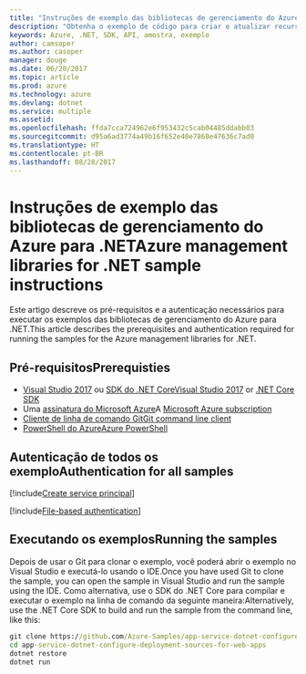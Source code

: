 ```yaml
---
title: "Instruções de exemplo das bibliotecas de gerenciamento do Azure para .NET"
description: "Obtenha o exemplo de código para criar e atualizar recursos usando as bibliotecas de gerenciamento do Azure para .NET."
keywords: Azure, .NET, SDK, API, amostra, exemplo
author: camsoper
ms.author: casoper
manager: douge
ms.date: 06/20/2017
ms.topic: article
ms.prod: azure
ms.technology: azure
ms.devlang: dotnet
ms.service: multiple
ms.assetid: 
ms.openlocfilehash: ffda7cca724962e6f953432c5cab04485ddabb03
ms.sourcegitcommit: d95a6ad3774a49b16f652e40e7860e47636c7ad0
ms.translationtype: HT
ms.contentlocale: pt-BR
ms.lasthandoff: 08/28/2017
---
```

# <a name="azure-management-libraries-for-net-sample-instructions"></a><span data-ttu-id="31b7f-104">Instruções de exemplo das bibliotecas de gerenciamento do Azure para .NET</span><span class="sxs-lookup"><span data-stu-id="31b7f-104">Azure management libraries for .NET sample instructions</span></span>

<span data-ttu-id="31b7f-105">Este artigo descreve os pré-requisitos e a autenticação necessários para executar os exemplos das bibliotecas de gerenciamento do Azure para .NET.</span><span class="sxs-lookup"><span data-stu-id="31b7f-105">This article describes the prerequisites and authentication required for running the samples for the Azure management libraries for .NET.</span></span>

## <a name="prerequisties"></a><span data-ttu-id="31b7f-106">Pré-requisitos</span><span class="sxs-lookup"><span data-stu-id="31b7f-106">Prerequisties</span></span> 

* [<span data-ttu-id="31b7f-107">Visual Studio 2017](https://www.visualstudio.com/vs/) ou [SDK do .NET Core</span><span class="sxs-lookup"><span data-stu-id="31b7f-107">Visual Studio 2017](https://www.visualstudio.com/vs/) or [.NET Core SDK</span></span>](https://www.microsoft.com/net/download/core)
* <span data-ttu-id="31b7f-108">Uma [assinatura do Microsoft Azure](https://azure.microsoft.com/free/)</span><span class="sxs-lookup"><span data-stu-id="31b7f-108">A [Microsoft Azure subscription](https://azure.microsoft.com/free/)</span></span>
* [<span data-ttu-id="31b7f-109">Cliente de linha de comando Git</span><span class="sxs-lookup"><span data-stu-id="31b7f-109">Git command line client</span></span>](https://git-scm.com/)
* [<span data-ttu-id="31b7f-110">PowerShell do Azure</span><span class="sxs-lookup"><span data-stu-id="31b7f-110">Azure PowerShell</span></span>](https://docs.microsoft.com/en-us/powershell/azure/install-azurerm-ps)

## <a name="authentication-for-all-samples"></a><span data-ttu-id="31b7f-111">Autenticação de todos os exemplo</span><span class="sxs-lookup"><span data-stu-id="31b7f-111">Authentication for all samples</span></span>

[!include[Create service principal](includes/create-sp.md)]

[!include[File-based authentication](includes/file-based-auth.md)]

## <a name="running-the-samples"></a><span data-ttu-id="31b7f-112">Executando os exemplos</span><span class="sxs-lookup"><span data-stu-id="31b7f-112">Running the samples</span></span>

<span data-ttu-id="31b7f-113">Depois de usar o Git para clonar o exemplo, você poderá abrir o exemplo no Visual Studio e executá-lo usando o IDE.</span><span class="sxs-lookup"><span data-stu-id="31b7f-113">Once you have used Git to clone the sample, you can open the sample in Visual Studio and run the sample using the IDE.</span></span>  <span data-ttu-id="31b7f-114">Como alternativa, use o SDK do .NET Core para compilar e executar o exemplo na linha de comando da seguinte maneira:</span><span class="sxs-lookup"><span data-stu-id="31b7f-114">Alternatively, use the .NET Core SDK to build and run the sample from the command line, like this:</span></span>

```cmd
git clone https://github.com/Azure-Samples/app-service-dotnet-configure-deployment-sources-for-web-apps.git
cd app-service-dotnet-configure-deployment-sources-for-web-apps
dotnet restore
dotnet run
```